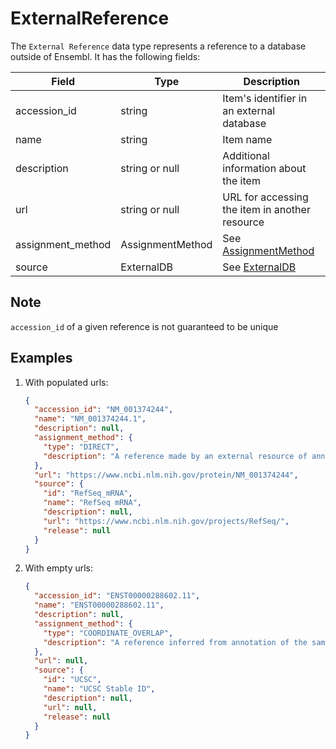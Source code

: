 # ExternalReference

The `External Reference` data type represents a reference to a database outside of Ensembl. It has the following fields:

| Field             | Type             | Description |
|-------------------|------------------|-------------|
| accession_id      | string           | Item's identifier in an external database
| name              | string           | Item name
| description       | string or null   | Additional information about the item
| url               | string or null   | URL for accessing the item in another resource
| assignment_method | AssignmentMethod | See [AssignmentMethod](./assignment_method.md)
| source            | ExternalDB       | See [ExternalDB](./external_db.md)


## Note
`accession_id` of a given reference is not guaranteed to be unique


## Examples

1. With populated urls:

    ```json
    {
      "accession_id": "NM_001374244",
      "name": "NM_001374244.1",
      "description": null,
      "assignment_method": {
        "type": "DIRECT",
        "description": "A reference made by an external resource of annotation to an Ensembl feature that Ensembl imports without modification"
      },
      "url": "https://www.ncbi.nlm.nih.gov/protein/NM_001374244",
      "source": {
        "id": "RefSeq_mRNA",
        "name": "RefSeq mRNA",
        "description": null,
        "url": "https://www.ncbi.nlm.nih.gov/projects/RefSeq/",
        "release": null
      }
    }
    ```

2. With empty urls:

    ```json
    {
      "accession_id": "ENST00000288602.11",
      "name": "ENST00000288602.11",
      "description": null,
      "assignment_method": {
        "type": "COORDINATE_OVERLAP",
        "description": "A reference inferred from annotation of the same locus as a feature in Ensembl. Mostly relevant when comparing annotation between assemblies with different sequences than Ensembl for the same species"
      },
      "url": null,
      "source": {
        "id": "UCSC",
        "name": "UCSC Stable ID",
        "description": null,
        "url": null,
        "release": null
      }
    }
    ```
